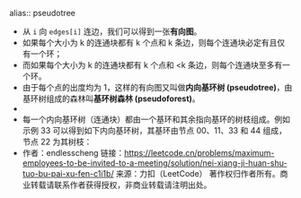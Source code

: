 alias:: pseudotree

- 从 `i` 向 `edges[i]` 连边，我们可以得到一张**有向图**。
- 如果每个大小为  k  的连通块都有 k 个点和 k 条边，则每个连通块必定有且仅有一个环；
- 而如果每个大小为  k  的连通块都有 k 个点和 <k 条边，则每个连通块至多有一个环。
- 由于每个点的出度均为 1，这样的有向图又叫做**内向基环树 (pseudotree)**，由基环树组成的森林叫**基环树森林 (pseudoforest)**。
-
- 每一个内向基环树（连通块）都由一个基环和其余指向基环的树枝组成。例如示例 33 可以得到如下内向基环树，其基环由节点 00、11、33 和 44 组成，节点 22 为其树枝：
- 作者：endlesscheng
  链接：https://leetcode.cn/problems/maximum-employees-to-be-invited-to-a-meeting/solution/nei-xiang-ji-huan-shu-tuo-bu-pai-xu-fen-c1i1b/
  来源：力扣（LeetCode）
  著作权归作者所有。商业转载请联系作者获得授权，非商业转载请注明出处。